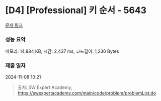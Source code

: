 # [D4] [Professional] 키 순서 - 5643 

[문제 링크](https://swexpertacademy.com/main/code/problem/problemDetail.do?contestProbId=AWXQsLWKd5cDFAUo) 

### 성능 요약

메모리: 14,884 KB, 시간: 2,437 ms, 코드길이: 1,230 Bytes

### 제출 일자

2024-11-08 10:21



> 출처: SW Expert Academy, https://swexpertacademy.com/main/code/problem/problemList.do